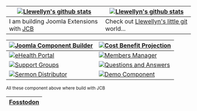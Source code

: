 | <a href="https://git.vdm.dev/llewellyn"><img align="center" src="https://github-readme-stats.vercel.app/api?username=llewellynvdm&include_all_commits=true&show_icons=true&theme=calm" alt="Llewellyn's github stats" /></a> | <a href="https://git.vdm.dev/llewellyn"><img align="center" src="https://github-readme-stats.vercel.app/api/top-langs/?username=llewellynvdm&exclude_repo=Git.php,picturefill,FooTable,torrent-rw,stackedit,strap,front-end-frameworks,bb-scripts,irssi2telegram,js-marker-clusterer,parsedown,html-to-markdown,id3,blinx.js,Dropbox-Uploader,grapesjs,scripts.irssi.org,Email-Boilerplate,hashids.php,joomla-cms,Documentation,phpjs,lazyweb-requests,ga,catacomb,deploy.sh,moreutils&langs_count=8&layout=compact&theme=calm" alt="Llewellyn's github stats" /></a> |
| --- | --- |
| I am building Joomla Extensions with [JCB](https://git.vdm.dev/joomla/Component-Builder) | Check out [Llewellyn's little git](https://git.vdm.dev/llewellyn) world... |

| <a href="https://git.vdm.dev/joomla/Component-Builder"><img align="center" src="https://github-readme-stats.vercel.app/api/pin/?username=vdm-io&repo=Joomla-Component-Builder&layout=compact&theme=calm" alt="Joomla Component Builder" /></a> | <a href="https://git.vdm.dev/joomla/Cost-Benefit-Projection"><img align="center" src="https://github-readme-stats.vercel.app/api/pin/?username=Llewellynvdm&repo=Joomla-Cost-Benefit-Projection&layout=compact&theme=calm" alt="Cost Benefit Projection" /></a> |
| --- | --- |
| <a href="https://git.vdm.dev/joomla/eHealth-Portal"><img align="center" src="https://github-readme-stats.vercel.app/api/pin/?username=namibia&repo=eHealth-Portal&layout=compact&theme=calm" alt="eHealth Portal" /></a> | <a href="https://git.vdm.dev/joomla/Members-Manager"><img align="center" src="https://github-readme-stats.vercel.app/api/pin/?username=Llewellynvdm&repo=Joomla-Members-Manager&layout=compact&theme=calm" alt="Members Manager" /></a> |
| <a href="https://git.vdm.dev/joomla/Support-Groups"><img align="center" src="https://github-readme-stats.vercel.app/api/pin/?username=Llewellynvdm&repo=Joomla-Support-Groups&layout=compact&theme=calm" alt="Support Groups" /></a> | <a href="https://git.vdm.dev/joomla/Questions-and-Answers"><img align="center" src="https://github-readme-stats.vercel.app/api/pin/?username=Llewellynvdm&repo=Joomla-Questions-and-Answers&layout=compact&theme=calm" alt="Questions and Answers" /></a> |
| <a href="https://git.vdm.dev/christian/Joomla-Sermon-Distributor"><img align="center" src="https://github-readme-stats.vercel.app/api/pin/?username=Llewellynvdm&repo=Joomla-Sermon-Distributor&layout=compact&theme=calm" alt="Sermon Distributor" /></a> | <a href="https://git.vdm.dev/joomla/Demo-Component"><img align="center" src="https://github-readme-stats.vercel.app/api/pin/?username=Llewellynvdm&repo=Joomla-Demo-Component&layout=compact&theme=calm" alt="Demo Component" /></a> |

<small>All these component above where build with JCB</small>

| <a rel="me" href="https://fosstodon.org/@llewellyn">Fosstodon</a> |
| --- |

